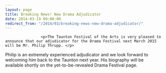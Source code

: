 ```yaml
---
layout: page
title: Breaking News! New Drama Adjudicator
date: 2014-03-19 09:00:00
redirect_from: "/2014/03/breaking-news-new-drama-adjudicator/"
---
```

<section>

                    
                    <p>The Taunton Festival of the Arts is very pleased to announce that our adjudicator for the Drama Festival next March 2015 will be Mr. Philip Thrupp. </p>
<p>Philip is an extremely experienced adjudicator and we look forward to welcoming him back to the Taunton next year. His biography will be available shortly on the yet-to-be-revealed Drama Festival page.</p>

                
</section>
